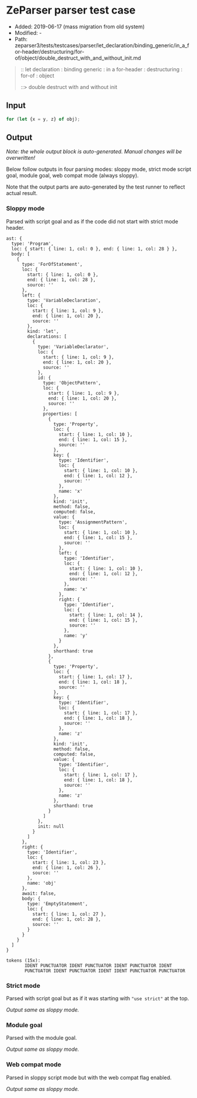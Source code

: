 # ZeParser parser test case

- Added: 2019-06-17 (mass migration from old system)
- Modified: -
- Path: zeparser3/tests/testcases/parser/let_declaration/binding_generic/in_a_for-header/destructuring/for-of/object/double_destruct_with_and_without_init.md

> :: let declaration : binding generic : in a for-header : destructuring : for-of : object
>
> ::> double destruct with and without init

## Input

`````js
for (let {x = y, z} of obj);
`````

## Output

_Note: the whole output block is auto-generated. Manual changes will be overwritten!_

Below follow outputs in four parsing modes: sloppy mode, strict mode script goal, module goal, web compat mode (always sloppy).

Note that the output parts are auto-generated by the test runner to reflect actual result.

### Sloppy mode

Parsed with script goal and as if the code did not start with strict mode header.

`````
ast: {
  type: 'Program',
  loc: { start: { line: 1, col: 0 }, end: { line: 1, col: 28 } },
  body: [
    {
      type: 'ForOfStatement',
      loc: {
        start: { line: 1, col: 0 },
        end: { line: 1, col: 28 },
        source: ''
      },
      left: {
        type: 'VariableDeclaration',
        loc: {
          start: { line: 1, col: 9 },
          end: { line: 1, col: 20 },
          source: ''
        },
        kind: 'let',
        declarations: [
          {
            type: 'VariableDeclarator',
            loc: {
              start: { line: 1, col: 9 },
              end: { line: 1, col: 20 },
              source: ''
            },
            id: {
              type: 'ObjectPattern',
              loc: {
                start: { line: 1, col: 9 },
                end: { line: 1, col: 20 },
                source: ''
              },
              properties: [
                {
                  type: 'Property',
                  loc: {
                    start: { line: 1, col: 10 },
                    end: { line: 1, col: 15 },
                    source: ''
                  },
                  key: {
                    type: 'Identifier',
                    loc: {
                      start: { line: 1, col: 10 },
                      end: { line: 1, col: 12 },
                      source: ''
                    },
                    name: 'x'
                  },
                  kind: 'init',
                  method: false,
                  computed: false,
                  value: {
                    type: 'AssignmentPattern',
                    loc: {
                      start: { line: 1, col: 10 },
                      end: { line: 1, col: 15 },
                      source: ''
                    },
                    left: {
                      type: 'Identifier',
                      loc: {
                        start: { line: 1, col: 10 },
                        end: { line: 1, col: 12 },
                        source: ''
                      },
                      name: 'x'
                    },
                    right: {
                      type: 'Identifier',
                      loc: {
                        start: { line: 1, col: 14 },
                        end: { line: 1, col: 15 },
                        source: ''
                      },
                      name: 'y'
                    }
                  },
                  shorthand: true
                },
                {
                  type: 'Property',
                  loc: {
                    start: { line: 1, col: 17 },
                    end: { line: 1, col: 18 },
                    source: ''
                  },
                  key: {
                    type: 'Identifier',
                    loc: {
                      start: { line: 1, col: 17 },
                      end: { line: 1, col: 18 },
                      source: ''
                    },
                    name: 'z'
                  },
                  kind: 'init',
                  method: false,
                  computed: false,
                  value: {
                    type: 'Identifier',
                    loc: {
                      start: { line: 1, col: 17 },
                      end: { line: 1, col: 18 },
                      source: ''
                    },
                    name: 'z'
                  },
                  shorthand: true
                }
              ]
            },
            init: null
          }
        ]
      },
      right: {
        type: 'Identifier',
        loc: {
          start: { line: 1, col: 23 },
          end: { line: 1, col: 26 },
          source: ''
        },
        name: 'obj'
      },
      await: false,
      body: {
        type: 'EmptyStatement',
        loc: {
          start: { line: 1, col: 27 },
          end: { line: 1, col: 28 },
          source: ''
        }
      }
    }
  ]
}

tokens (15x):
       IDENT PUNCTUATOR IDENT PUNCTUATOR IDENT PUNCTUATOR IDENT
       PUNCTUATOR IDENT PUNCTUATOR IDENT IDENT PUNCTUATOR PUNCTUATOR
`````

### Strict mode

Parsed with script goal but as if it was starting with `"use strict"` at the top.

_Output same as sloppy mode._

### Module goal

Parsed with the module goal.

_Output same as sloppy mode._

### Web compat mode

Parsed in sloppy script mode but with the web compat flag enabled.

_Output same as sloppy mode._
